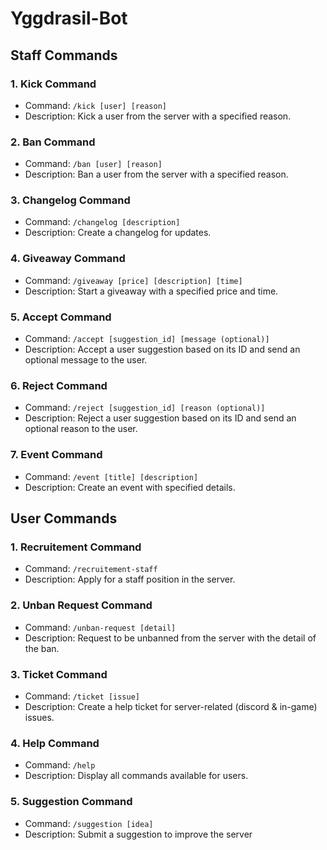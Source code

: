 # Yggdrasil-Bot

## Staff Commands

### 1. Kick Command
- Command: `/kick [user] [reason]`
 - Description: Kick a user from the server with a specified reason.

### 2. Ban Command
- Command: `/ban [user] [reason]`
 - Description: Ban a user from the server with a specified reason.

### 3. Changelog Command
- Command: `/changelog [description]`
 - Description: Create a changelog for updates.

### 4. Giveaway Command
- Command: `/giveaway [price] [description] [time]`
 - Description: Start a giveaway with a specified price and time.

### 5. Accept Command
- Command: `/accept [suggestion_id] [message (optional)]`
 - Description: Accept a user suggestion based on its ID and send an optional message to the user.

### 6. Reject Command
- Command: `/reject [suggestion_id] [reason (optional)]`
 - Description: Reject a user suggestion based on its ID and send an optional reason to the user.

### 7. Event Command
- Command: `/event [title] [description]`
 - Description: Create an event with specified details.

## User Commands

### 1. Recruitement Command
- Command: `/recruitement-staff`
 - Description: Apply for a staff position in the server.

### 2. Unban Request Command
- Command: `/unban-request [detail]`
 - Description: Request to be unbanned from the server with the detail of the ban.

### 3. Ticket Command
- Command: `/ticket [issue]`
 - Description: Create a help ticket for server-related (discord & in-game) issues.

### 4. Help Command
- Command: `/help`
 - Description: Display all commands available for users.

### 5. Suggestion Command
- Command: `/suggestion [idea]`
 - Description: Submit a suggestion to improve the server